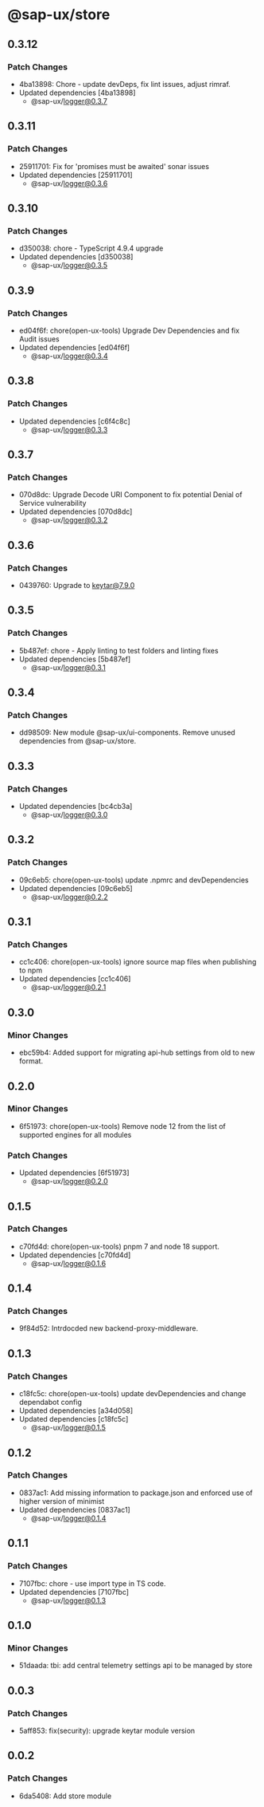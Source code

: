 # @sap-ux/store

## 0.3.12

### Patch Changes

-   4ba13898: Chore - update devDeps, fix lint issues, adjust rimraf.
-   Updated dependencies [4ba13898]
    -   @sap-ux/logger@0.3.7

## 0.3.11

### Patch Changes

-   25911701: Fix for 'promises must be awaited' sonar issues
-   Updated dependencies [25911701]
    -   @sap-ux/logger@0.3.6

## 0.3.10

### Patch Changes

-   d350038: chore - TypeScript 4.9.4 upgrade
-   Updated dependencies [d350038]
    -   @sap-ux/logger@0.3.5

## 0.3.9

### Patch Changes

-   ed04f6f: chore(open-ux-tools) Upgrade Dev Dependencies and fix Audit issues
-   Updated dependencies [ed04f6f]
    -   @sap-ux/logger@0.3.4

## 0.3.8

### Patch Changes

-   Updated dependencies [c6f4c8c]
    -   @sap-ux/logger@0.3.3

## 0.3.7

### Patch Changes

-   070d8dc: Upgrade Decode URI Component to fix potential Denial of Service vulnerability
-   Updated dependencies [070d8dc]
    -   @sap-ux/logger@0.3.2

## 0.3.6

### Patch Changes

-   0439760: Upgrade to keytar@7.9.0

## 0.3.5

### Patch Changes

-   5b487ef: chore - Apply linting to test folders and linting fixes
-   Updated dependencies [5b487ef]
    -   @sap-ux/logger@0.3.1

## 0.3.4

### Patch Changes

-   dd98509: New module @sap-ux/ui-components. Remove unused dependencies from @sap-ux/store.

## 0.3.3

### Patch Changes

-   Updated dependencies [bc4cb3a]
    -   @sap-ux/logger@0.3.0

## 0.3.2

### Patch Changes

-   09c6eb5: chore(open-ux-tools) update .npmrc and devDependencies
-   Updated dependencies [09c6eb5]
    -   @sap-ux/logger@0.2.2

## 0.3.1

### Patch Changes

-   cc1c406: chore(open-ux-tools) ignore source map files when publishing to npm
-   Updated dependencies [cc1c406]
    -   @sap-ux/logger@0.2.1

## 0.3.0

### Minor Changes

-   ebc59b4: Added support for migrating api-hub settings from old to new format.

## 0.2.0

### Minor Changes

-   6f51973: chore(open-ux-tools) Remove node 12 from the list of supported engines for all modules

### Patch Changes

-   Updated dependencies [6f51973]
    -   @sap-ux/logger@0.2.0

## 0.1.5

### Patch Changes

-   c70fd4d: chore(open-ux-tools) pnpm 7 and node 18 support.
-   Updated dependencies [c70fd4d]
    -   @sap-ux/logger@0.1.6

## 0.1.4

### Patch Changes

-   9f84d52: Intrdocded new backend-proxy-middleware.

## 0.1.3

### Patch Changes

-   c18fc5c: chore(open-ux-tools) update devDependencies and change dependabot config
-   Updated dependencies [a34d058]
-   Updated dependencies [c18fc5c]
    -   @sap-ux/logger@0.1.5

## 0.1.2

### Patch Changes

-   0837ac1: Add missing information to package.json and enforced use of higher version of minimist
-   Updated dependencies [0837ac1]
    -   @sap-ux/logger@0.1.4

## 0.1.1

### Patch Changes

-   7107fbc: chore - use import type in TS code.
-   Updated dependencies [7107fbc]
    -   @sap-ux/logger@0.1.3

## 0.1.0

### Minor Changes

-   51daada: tbi: add central telemetry settings api to be managed by store

## 0.0.3

### Patch Changes

-   5aff853: fix(security): upgrade keytar module version

## 0.0.2

### Patch Changes

-   6da5408: Add store module
